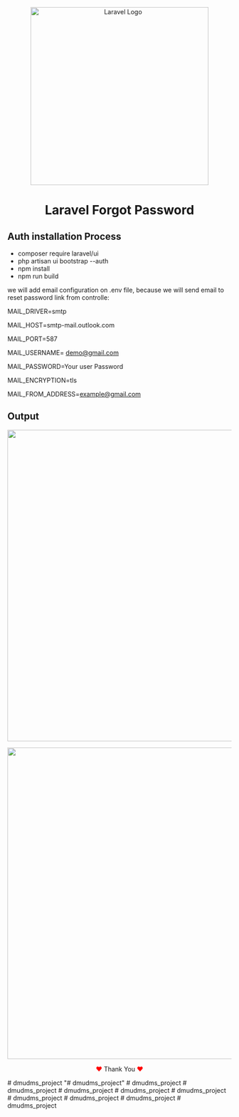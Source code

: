 <p align="center"><a href="https://laravel.com" target="_blank"><img src="https://raw.githubusercontent.com/laravel/art/master/logo-lockup/5%20SVG/2%20CMYK/1%20Full%20Color/laravel-logolockup-cmyk-red.svg" width="400" alt="Laravel Logo"></a></p>

<h1 align="center">Laravel Forgot Password</h1>

## Auth installation Process

- composer require laravel/ui
- php artisan ui bootstrap --auth
- npm install
- npm run build

we will add email configuration on .env file, because we will send email to reset password link from controlle:

MAIL_DRIVER=smtp

MAIL_HOST=smtp-mail.outlook.com

MAIL_PORT=587

MAIL_USERNAME= demo@gmail.com

MAIL_PASSWORD=Your user Password

MAIL_ENCRYPTION=tls

MAIL_FROM_ADDRESS=example@gmail.com


## Output


<p align="center">
<img width="700px" src="https://user-images.githubusercontent.com/80118217/208971418-7fc7cd04-b38b-4ccf-bd1b-4a8e968115d0.JPG">
</p>

<p align="center">
<img width="700px" src="https://user-images.githubusercontent.com/80118217/208971526-31fec9cc-e549-4fb9-beb5-d8b853e89f36.JPG">
</p>

<p align="center"><span style="color: red;">&hearts;</span> Thank You <span style="color: red;">&hearts;</span></p>
# dmudms_project
"# dmudms_project" 
# dmudms_project
# dmudms_project
# dmudms_project
# dmudms_project
# dmudms_project
# dmudms_project
# dmudms_project
# dmudms_project
# dmudms_project
